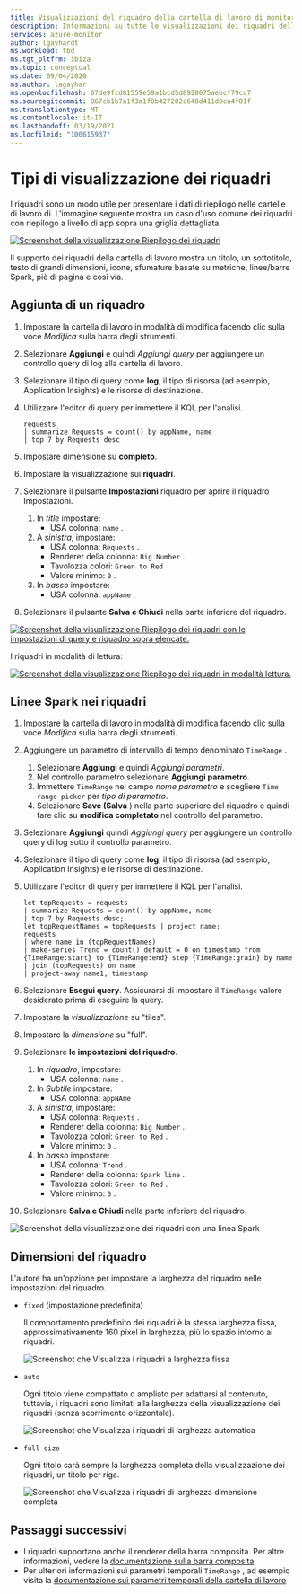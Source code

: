 ```yaml
---
title: Visualizzazioni del riquadro della cartella di lavoro di monitoraggio di Azure
description: Informazioni su tutte le visualizzazioni dei riquadri della cartella di lavoro di monitoraggio di Azure.
services: azure-monitor
author: lgayhardt
ms.workload: tbd
ms.tgt_pltfrm: ibiza
ms.topic: conceptual
ms.date: 09/04/2020
ms.author: lagayhar
ms.openlocfilehash: 07de9fcd01559e59a1bcd5d8928075aebcf79cc7
ms.sourcegitcommit: 867cb1b7a1f3a1f0b427282c648d411d0ca4f81f
ms.translationtype: MT
ms.contentlocale: it-IT
ms.lasthandoff: 03/19/2021
ms.locfileid: "100615937"
---
```

# <a name="tile-visualizations"></a>Tipi di visualizzazione dei riquadri

I riquadri sono un modo utile per presentare i dati di riepilogo nelle cartelle di lavoro di. L'immagine seguente mostra un caso d'uso comune dei riquadri con riepilogo a livello di app sopra una griglia dettagliata.

[![Screenshot della visualizzazione Riepilogo dei riquadri](./media/workbooks-tile-visualizations/tiles-summary.png)](./media/workbooks-tile-visualizations/tiles-summary.png#lightbox)

Il supporto dei riquadri della cartella di lavoro mostra un titolo, un sottotitolo, testo di grandi dimensioni, icone, sfumature basate su metriche, linee/barre Spark, piè di pagina e così via.

## <a name="adding-a-tile"></a>Aggiunta di un riquadro

1. Impostare la cartella di lavoro in modalità di modifica facendo clic sulla voce _Modifica_ sulla barra degli strumenti.
2. Selezionare **Aggiungi** e quindi *Aggiungi query* per aggiungere un controllo query di log alla cartella di lavoro.
3. Selezionare il tipo di query come **log**, il tipo di risorsa (ad esempio, Application Insights) e le risorse di destinazione.
4. Utilizzare l'editor di query per immettere il KQL per l'analisi.

    ```kusto
    requests
    | summarize Requests = count() by appName, name
    | top 7 by Requests desc
    ```

5. Impostare dimensione su **completo**.
6. Impostare la visualizzazione sui **riquadri**.
7. Selezionare il pulsante **Impostazioni** riquadro per aprire il riquadro Impostazioni.
    1. In *title* impostare:
        * USA colonna: `name` .
    2. A *sinistra*, impostare:
        * USA colonna: `Requests` .
        * Renderer della colonna: `Big Number` .
        * Tavolozza colori: `Green to Red`
        * Valore minimo: `0` .
    3. In *basso* impostare:
        * USA colonna: `appName` .
8. Selezionare il pulsante **Salva e Chiudi** nella parte inferiore del riquadro.

[![Screenshot della visualizzazione Riepilogo dei riquadri con le impostazioni di query e riquadro sopra elencate.](./media/workbooks-tile-visualizations/tile-settings.png)](./media/workbooks-tile-visualizations/tile-settings.png#lightbox)

I riquadri in modalità di lettura:

[![Screenshot della visualizzazione Riepilogo dei riquadri in modalità lettura.](./media/workbooks-tile-visualizations/tiles-read-mode.png)](./media/workbooks-tile-visualizations/tiles-read-mode.png#lightbox)

## <a name="spark-lines-in-tiles"></a>Linee Spark nei riquadri

1. Impostare la cartella di lavoro in modalità di modifica facendo clic sulla voce _Modifica_ sulla barra degli strumenti.
2. Aggiungere un parametro di intervallo di tempo denominato `TimeRange` .
    1. Selezionare **Aggiungi** e quindi *Aggiungi parametri*.
    2. Nel controllo parametro selezionare **Aggiungi parametro**.
    3. Immettere `TimeRange` nel campo *nome parametro* e scegliere `Time range picker` per *tipo di parametro*.
    4. Selezionare **Save (Salva** ) nella parte superiore del riquadro e quindi fare clic su **modifica completato** nel controllo del parametro.
3. Selezionare **Aggiungi** quindi *Aggiungi query* per aggiungere un controllo query di log sotto il controllo parametro.
4. Selezionare il tipo di query come **log**, il tipo di risorsa (ad esempio, Application Insights) e le risorse di destinazione.
5. Utilizzare l'editor di query per immettere il KQL per l'analisi.

    ```kusto
    let topRequests = requests
    | summarize Requests = count() by appName, name
    | top 7 by Requests desc;
    let topRequestNames = topRequests | project name;
    requests
    | where name in (topRequestNames)
    | make-series Trend = count() default = 0 on timestamp from {TimeRange:start} to {TimeRange:end} step {TimeRange:grain} by name
    | join (topRequests) on name
    | project-away name1, timestamp
    ```

6. Selezionare **Esegui query**. Assicurarsi di impostare il `TimeRange` valore desiderato prima di eseguire la query.
7. Impostare la *visualizzazione* su "tiles".
8. Impostare la *dimensione* su "full".
9. Selezionare **le impostazioni del riquadro**.
    1. In *riquadro*, impostare:
        * USA colonna: `name` .
    2. In *Subtile* impostare:
        *  USA colonna: `appNAme` .
    3. A *sinistra*, impostare:
        *  USA colonna: `Requests` .
        * Renderer della colonna: `Big Number` .
        * Tavolozza colori: `Green to Red` .
        * Valore minimo: `0` .
    4. In *basso* impostare:
        * USA colonna: `Trend` .
        * Renderer della colonna: `Spark line` .
        * Tavolozza colori: `Green to Red` .
        * Valore minimo: `0` .
10. Selezionare **Salva e Chiudi** nella parte inferiore del riquadro.

![Screenshot della visualizzazione dei riquadri con una linea Spark](./media/workbooks-tile-visualizations/spark-line.png)

## <a name="tile-sizes"></a>Dimensioni del riquadro

L'autore ha un'opzione per impostare la larghezza del riquadro nelle impostazioni del riquadro.

* `fixed` (impostazione predefinita)

    Il comportamento predefinito dei riquadri è la stessa larghezza fissa, approssimativamente 160 pixel in larghezza, più lo spazio intorno ai riquadri.

    ![Screenshot che Visualizza i riquadri a larghezza fissa](./media/workbooks-tile-visualizations/tiles-fixed.png)
* `auto`

    Ogni titolo viene compattato o ampliato per adattarsi al contenuto, tuttavia, i riquadri sono limitati alla larghezza della visualizzazione dei riquadri (senza scorrimento orizzontale).

    ![Screenshot che Visualizza i riquadri di larghezza automatica](./media/workbooks-tile-visualizations/tiles-auto.png)
* `full size`

    Ogni titolo sarà sempre la larghezza completa della visualizzazione dei riquadri, un titolo per riga.

     ![Screenshot che Visualizza i riquadri di larghezza dimensione completa](./media/workbooks-tile-visualizations/tiles-full.png)

## <a name="next-steps"></a>Passaggi successivi

* I riquadri supportano anche il renderer della barra composita. Per altre informazioni, vedere la [documentazione sulla barra composita](workbooks-composite-bar.md).
* Per ulteriori informazioni sui parametri temporali `TimeRange` , ad esempio visita la [documentazione sui parametri temporali della cartella di lavoro](workbooks-time.md)
